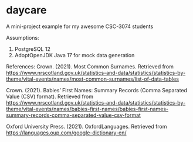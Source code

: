 # daycare
A mini-project example for my awesome CSC-3074 students

Assumptions:
1. PostgreSQL 12
2. AdoptOpenJDK Java 17 for mock data generation

References:
Crown. (2021). Most Common Surnames. Retrieved from https://www.nrscotland.gov.uk/statistics-and-data/statistics/statistics-by-theme/vital-events/names/most-common-surnames/list-of-data-tables

Crown. (2021). Babies’ First Names: Summary Records (Comma Separated Value (CSV) format). Retrieved from https://www.nrscotland.gov.uk/statistics-and-data/statistics/statistics-by-theme/vital-events/names/babies-first-names/babies-first-names-summary-records-comma-separated-value-csv-format

Oxford University Press. (2021). OxfordLanguages. Retrieved from https://languages.oup.com/google-dictionary-en/
